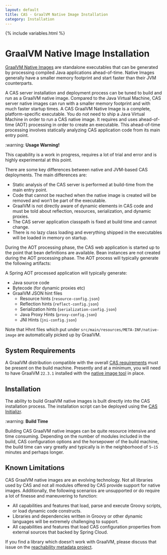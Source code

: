 ```yaml
---
layout: default
title: CAS - GraalVM Native Image Installation
category: Installation
---
```

{% include variables.html %}

# GraalVM Native Image Installation

[GraalVM Native Images](https://www.graalvm.org/native-image/) are standalone executables that can be generated by 
processing compiled Java applications ahead-of-time. Native Images generally have a smaller memory footprint and start faster than their JVM counterparts.

A CAS server installation and deployment process can be tuned to build and run as a GraalVM native image. Compared to the Java Virtual Machine, CAS server 
native images can run with a smaller memory footprint and with much faster startup times. A CAS GraalVM Native Image is a complete, platform-specific 
executable. You do not need to ship a Java Virtual Machine in order to run a CAS native image. It requires and uses ahead-of-time (AOT) processing in order to 
create an executable. This ahead-of-time processing involves statically analyzing CAS application code from its main entry point.

<div class="alert alert-warning">:warning: <strong>Usage Warning!</strong><p>
This capability is a work in progress, requires a lot of trial and error and is highly experimental at this point.</p></div>

There are some key differences between native and JVM-based CAS deployments. The main differences are:

- Static analysis of the CAS server is performed at build-time from the main entry point.
- Code that cannot be reached when the native image is created will be removed and won’t be part of the executable.
- GraalVM is not directly aware of dynamic elements in CAS code and must be told about reflection, resources, serialization, and dynamic proxies.
- The CAS server application classpath is fixed at build time and cannot change.
- There is no lazy class loading and everything shipped in the executables will be loaded in memory on startup.

During the AOT processing phase, the CAS web application is started up to the point that bean definitions 
are available. Bean instances are not created during the AOT processing phase. The AOT process will typically generate the following artifacts:

A Spring AOT processed application will typically generate:

- Java source code
- Bytecode (for dynamic proxies etc)
- GraalVM JSON hint files
  - Resource hints (`resource-config.json`)
  - Reflection hints (`reflect-config.json`)
  - Serialization hints (`serialization-config.json`)
  - Java Proxy Hints (`proxy-config.json`)
  - JNI Hints (`jni-config.json`)
      
Note that Hhnt files which put under `src/main/resources/META-INF/native-image` are automatically picked up by GraalVM.

## System Requirements

A GraalVM distribution compatible with the overall [CAS requirements](../planning/Installation-Requirements.html) must be present on the build machine.
Presently and at a minimum, you will need to have GraalVM `22.3.1` installed with 
the [native image tool](https://www.graalvm.org/latest/reference-manual/native-image/) in place.

## Installation

The ability to build GraalVM native images is built directly into the CAS installation process. The installation script
can be deployed using the [CAS Initializr](../installation/WAR-Overlay-Initializr.html).

<div class="alert alert-info">:warning: <strong>Build Time</strong><p>
Building CAS GraalVM native images can be quite resource intensive and time consuming. Depending on the number of modules
included in the build, CAS configuration options and the horsepower of the build machine, the build time can vary greatly
and typically is in the neighborhood of <code>5~15</code> minutes and perhaps longer.</p></div>

## Known Limitations

CAS GraalVM native images are an evolving technology. Not all libraries used by CAS and not all modules offered by CAS
provide support for native images. Additionally, the following scenarios are unsupported or do require a lot of finesse
and maneuvering to function:
         
- All capabilities and features that load, parse and execute Groovy scripts, or load dynamic code constructs.
- Libraries and dependencies written in Groovy or other dynamic languages will be extremely challenging to support.
- All capabilities and features that load CAS configuration properties from external sources that backed by Spring Cloud.

If you find a library which doesn’t work with GraalVM, please discuss that issue
on the [reachability metadata project](https://github.com/oracle/graalvm-reachability-metadata).
